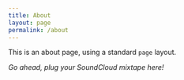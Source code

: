 ```yaml
---
title: About
layout: page
permalink: /about
---
```


This is an about page, using a standard `page` layout.

_Go ahead, plug your SoundCloud mixtape here!_